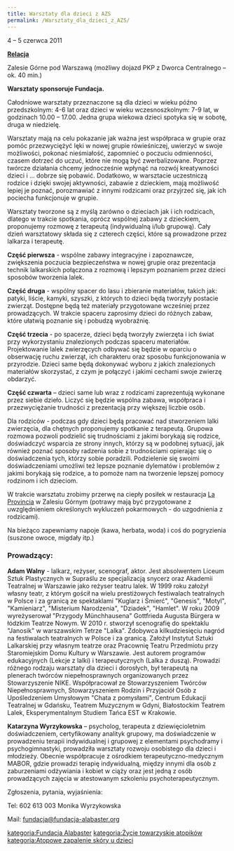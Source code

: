 ```yaml
---
title: Warsztaty dla dzieci z AZS
permalink: /Warsztaty_dla_dzieci_z_AZS/
---
```


4 – 5 czerwca 2011

**[Relacja](http://fundacja-alabaster.org.pl/?p=880)**

Zalesie Górne pod Warszawą (możliwy dojazd PKP z Dworca Centralnego – ok. 40 min.)

**Warsztaty sponsoruje Fundacja.**

Całodniowe warsztaty przeznaczone są dla dzieci w wieku późno przedszkolnym: 4-6 lat oraz dzieci w wieku wczesnoszkolnym: 7-9 lat, w godzinach 10.00 – 17.00. Jedna grupa wiekowa dzieci spotyka się w sobotę, druga w niedzielę.

Warsztaty mają na celu pokazanie jak ważna jest współpraca w grupie oraz pomóc przezwyciężyć lęki w nowej grupie rówieśniczej, uwierzyć w swoje możliwości, pokonać nieśmiałość, zapomnieć o poczuciu odmienności, czasem dotrzeć do uczuć, które nie mogą być zwerbalizowane. Poprzez twórcze działania chcemy jednocześnie wpłynąć na rozwój kreatywności dzieci i ... dobrze się pobawić. Dodatkowo, w warsztacie uczestniczą rodzice i dzięki swojej aktywności, zabawie z dzieckiem, mają możliwość lepiej je poznać, porozmawiać z innymi rodzicami oraz przyjrzeć się, jak ich pociecha funkcjonuje w grupie.

Warsztaty tworzone są z myślą zarówno o dzieciach jak i ich rodzicach, dlatego w trakcie spotkania, oprócz wspólnej zabawy z dzieckiem, proponujemy rozmowę z terapeutą (indywidualną i/lub grupową). Cały dzień warsztatowy składa się z czterech części, które są prowadzone przez lalkarza i terapeutę.

**Część pierwsza** - wspólne zabawy integracyjne i zapoznawcze, zwiększenia poczucia bezpieczeństwa w nowej grupie oraz prezentacja technik lalkarskich połączona z rozmową i lepszym poznaniem przez dzieci sposobów tworzenia lalek.

**Część druga** - wspólny spacer do lasu i zbieranie materiałów, takich jak: patyki, liście, kamyki, szyszki, z których to dzieci będą tworzyły postacie zwierząt. Dostępne będą też materiały przygotowane wcześniej przez prowadzących. W trakcie spaceru zaprosimy dzieci do różnych zabaw, które ułatwią poznanie się i pobudzą wyobraźnię.

**Część trzecia** - po spacerze, dzieci będą tworzyły zwierzęta i ich świat przy wykorzystaniu znalezionych podczas spaceru materiałów. Projektowanie lalek zwierzęcych odbywać się będzie w oparciu o obserwację ruchu zwierząt, ich charakteru oraz sposobu funkcjonowania w przyrodzie. Dzieci same będą dokonywać wyboru z jakich znalezionych materiałów skorzystać, z czym je połączyć i jakimi cechami swoje zwierzę obdarzyć.

**Część czwarta** – dzieci same lub wraz z rodzicami zaprezentują wykonane przez siebie dzieło. Liczyć się będzie wspólna zabawa, współpraca i przezwyciężanie trudności z prezentacją przy większej liczbie osób.

Dla rodziców - podczas gdy dzieci będą pracować nad stworzeniem lalki zwierzęcia, dla chętnych proponujemy spotkanie z terapeutą. Grupowa rozmowa pozwoli podzielić się trudnościami z jakimi borykają się rodzice, doświadczyć wsparcia ze strony innych, którzy są w podobnej sytuacji, jak również poznać sposoby radzenia sobie z trudnościami opierając się o doświadczenia tych, którzy sobie poradzili. Podzielenie się swoimi doświadczeniami umożliwi też lepsze poznanie dylematów i problemów z jakimi borykają się rodzice, a to pomoże nam na tworzenie lepszej pomocy rodzinom i ich dzieciom.

W trakcie warsztatu zrobimy przerwę na ciepły posiłek w restauracja [La Provincia](http://www.facebook.com/laprovincia.zalesiegorne?sk=info) w Zalesiu Górnym (potrawy mają być przygotowane z uwzględnieniem określonych wykluczeń pokarmowych - do uzgodnienia z rodzicami).

Na bieżąco zapewniamy napoje (kawa, herbata, woda) i coś do pogryzienia (suszone owoce, migdały itp.)

### Prowadzący:

**Adam Walny** - lalkarz, reżyser, scenograf, aktor. Jest absolwentem Liceum Sztuk Plastycznych w Supraślu ze specjalizacją snycerz oraz Akademii Teatralnej w Warszawie jako reżyser teatru lalek. W 1999 roku założył własny teatr, z którym gościł na wielu prestiżowych festiwalach teatralnych w Polsce i za granicą ze spektaklami "Kuglarz i Śmierć", "Genesis", "Motyl", "Kamieniarz", "Misterium Narodzenia", "Dziadek", "Hamlet". W roku 2009 wyreżyserował "Przygody Münchhausena" Gottfrieda Augusta Bürgera w łódzkim Teatrze Nowym. W 2010 r. stworzył scenografię do spektaklu "Janosik" w warszawskim Tetrze "Lalka". Zdobywca kilkudziesięciu nagród na festiwalach teatralnych w Polsce i za granicą. Założył Instytut Sztuki Lalkarskiej przy własnym teatrze oraz Pracownię Teatru Przedmiotu przy Staromiejskim Domu Kultury w Warszawie. Jest autorem programów edukacyjnych (Lekcje z lalki) i terapeutycznych (Lalka z duszą). Prowadzi różnego rodzaju warsztaty dla dzieci i dorosłych, był terapeutą na plenerach twórców niepełnosprawnych organizowanych przez Stowarzyszenie NIKE. Współpracował ze Stowarzyszeniem Twórców Niepełnosprawnych, Stowarzyszeniem Rodzin i Przyjaciół Osób z Upośledzeniem Umysłowym "Chata z pomysłami", Centrum Edukacji Teatralnej w Gdańsku, Teatrem Muzycznym w Gdyni, Białostockim Teatrem Lalek, Eksperymentalnym Studiem Tańca EST w Krakowie.

**Katarzyna Wyrzykowska** – psycholog, terapeuta z dziewięcioletnim doświadczeniem, certyfikowany analityk grupowy, ma doświadczenie w prowadzeniu terapii indywidualnej i grupowej z elementami psychodramy i psychogimnastyki, prowadziła warsztaty rozwoju osobistego dla dzieci i młodzieży. Obecnie współpracuje z ośrodkiem terapeutyczno-medycznym MABOR, gdzie prowadzi terapię indywidualną, między innymi dla osób z zaburzeniami odżywiania i kobiet w ciąży oraz jest jedną z osób prowadzących zajęcia w atestowanym szkoleniu psychoterapeutycznym.

Zgłoszenia, pytania, wyjaśnienia:

Tel: 602 613 003 Monika Wyrzykowska

Mail: fundacja@fundacja-alabaster.org

[kategoria:Fundacja Alabaster](/kategoria:Fundacja_Alabaster "wikilink") [kategoria:Życie towarzyskie atopików](/kategoria:Życie_towarzyskie_atopików "wikilink") [kategoria:Atopowe zapalenie skóry u dzieci](/kategoria:Atopowe_zapalenie_skóry_u_dzieci "wikilink")